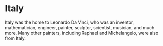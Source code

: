 # Italy

Italy was the home to Leonardo Da Vinci, who was an inventor, mathematician,
engineer, painter, sculptor, scientist, musician, and much more. Many other
painters, including Raphael and Michelangelo, were also from Italy.
